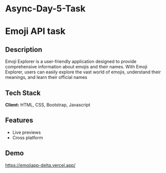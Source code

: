 # Async-Day-5-Task

# Emoji API task

## Description

Emoji Explorer is a user-friendly application designed to provide comprehensive information about emojis and their names. With Emoji Explorer, users can easily explore the vast world of emojis, understand their meanings, and learn their official names

## Tech Stack

**Client:** HTML, CSS, Bootstrap, Javascript

## Features

- Live previews
- Cross platform

## Demo

https://emojiapp-delta.vercel.app/
